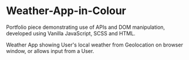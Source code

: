 # Weather-App-in-Colour

Portfolio piece demonstrating use of APIs and DOM manipulation, developed using Vanilla JavaScript, SCSS and HTML.

Weather App showing User's local weather from Geolocation on browser window, or allows input from a User.